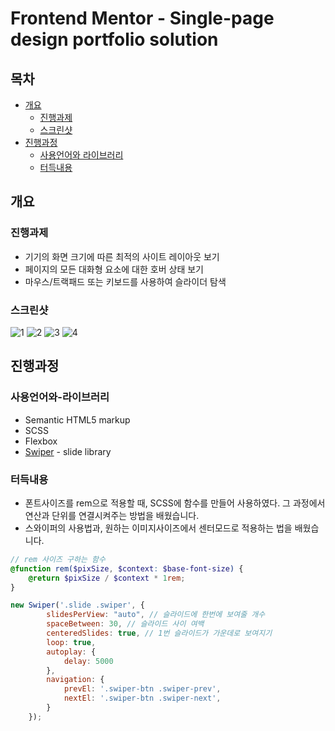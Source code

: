 # Frontend Mentor - Single-page design portfolio solution

## 목차

- [개요](#개요)
  - [진행과제](#진행과제)
  - [스크린샷](#스크린샷)
- [진행과정](#진행과정)
  - [사용언어와 라이브러리](#사용언어와-라이브러리)
  - [터득내용](#터득내용)


## 개요

### 진행과제

- 기기의 화면 크기에 따른 최적의 사이트 레이아웃 보기
- 페이지의 모든 대화형 요소에 대한 호버 상태 보기
- 마우스/트랙패드 또는 키보드를 사용하여 슬라이더 탐색

### 스크린샷

![1](https://user-images.githubusercontent.com/76725512/191451369-a600f059-c7bb-4742-955c-6d87950f72dc.JPG)
![2](https://user-images.githubusercontent.com/76725512/191451375-e6eeb504-82d6-4293-8d4e-557da348403a.JPG)
![3](https://user-images.githubusercontent.com/76725512/191451378-e4e952cc-d30f-4138-993c-c897847aff75.JPG)
![4](https://user-images.githubusercontent.com/76725512/191451383-5384c743-164e-4f6b-bb48-57aaa3dcf1ed.JPG)


## 진행과정

### 사용언어와-라이브러리

- Semantic HTML5 markup
- SCSS
- Flexbox
- [Swiper](https://swiperjs.com/) - slide library


### 터득내용

* 폰트사이즈를 rem으로 적용할 때, SCSS에 함수를 만들어 사용하였다. 그 과정에서 연산과 단위를 연결시켜주는 방법을 배웠습니다.
* 스와이퍼의 사용법과, 원하는 이미지사이즈에서 센터모드로 적용하는 법을 배웠습니다.


```scss
// rem 사이즈 구하는 함수
@function rem($pixSize, $context: $base-font-size) {
    @return $pixSize / $context * 1rem;
}
```
```javascript
new Swiper('.slide .swiper', {
        slidesPerView: "auto", // 슬라이드에 한번에 보여줄 개수
        spaceBetween: 30, // 슬라이드 사이 여백
        centeredSlides: true, // 1번 슬라이드가 가운데로 보여지기
        loop: true,
        autoplay: {
            delay: 5000
        },
        navigation: {
            prevEl: '.swiper-btn .swiper-prev',
            nextEl: '.swiper-btn .swiper-next',
        }
    });
```